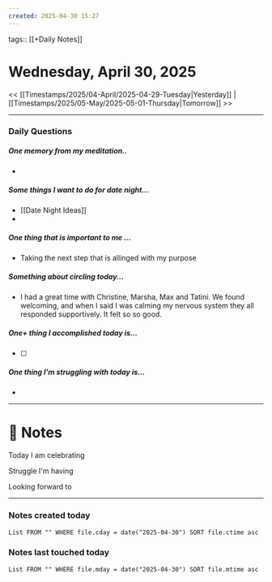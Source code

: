 ```yaml
---
created: 2025-04-30 15:27
---
```

tags:: [[+Daily Notes]]

# Wednesday, April 30, 2025

<< [[Timestamps/2025/04-April/2025-04-29-Tuesday|Yesterday]] | [[Timestamps/2025/05-May/2025-05-01-Thursday|Tomorrow]] >>

---
### Daily Questions
#####  One memory from my meditation..  
- 

#####  Some things I want to do for date night...
- [[Date Night Ideas]]
- 
##### One thing that is important to me ...
- Taking the next step that is allinged with my purpose
##### Something about circling today...  
- I had a great time with Christine, Marsha, Max and Tatini. We found welcoming, and when I said I was calming my nervous system they all responded supportively. It felt so so good.
##### One+ thing I accomplished today is...
- [ ] 

##### One thing I'm struggling with today is...
- 

---
# 📝 Notes
Today I am celebrating 

Struggle I'm having 

Looking forward to 

---
### Notes created today
```dataview
List FROM "" WHERE file.cday = date("2025-04-30") SORT file.ctime asc
```

### Notes last touched today
```dataview
List FROM "" WHERE file.mday = date("2025-04-30") SORT file.mtime asc
```